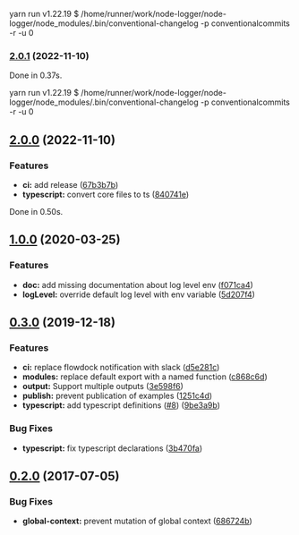 yarn run v1.22.19
$ /home/runner/work/node-logger/node-logger/node_modules/.bin/conventional-changelog -p conventionalcommits -r -u 0
### [2.0.1](https://github.com/ekino/node-logger/compare/v2.0.0...v2.0.1) (2022-11-10)

Done in 0.37s.



yarn run v1.22.19
$ /home/runner/work/node-logger/node-logger/node_modules/.bin/conventional-changelog -p conventionalcommits -r -u 0
## [2.0.0](https://github.com/ekino/node-logger/compare/v1.0.0...v2.0.0) (2022-11-10)


### Features

* **ci:** add release ([67b3b7b](https://github.com/ekino/node-logger/commit/67b3b7baa2b260695d35227d1374aecb145b4622))
* **typescript:** convert core files to ts ([840741e](https://github.com/ekino/node-logger/commit/840741e296714e4022de8e33a58e3495f6789d3f))

Done in 0.50s.



## [1.0.0](https://github.com/ekino/node-logger/compare/v0.3.0...v1.0.0) (2020-03-25)


### Features

* **doc:** add missing documentation about log level env ([f071ca4](https://github.com/ekino/node-logger/commit/f071ca4ec160350f25c5dff4dec044d92c77d47e))
* **logLevel:** override default log level with env variable ([5d207f4](https://github.com/ekino/node-logger/commit/5d207f4aa4ae2da220137a1753ea9967b2ce12d3))

## [0.3.0](https://github.com/ekino/node-logger/compare/v0.2.0...v0.3.0) (2019-12-18)


### Features

* **ci:** replace flowdock notification with slack ([d5e281c](https://github.com/ekino/node-logger/commit/d5e281c413b30fa26ac8767312be4893637a1d06))
* **modules:** replace default export with a named function ([c868c6d](https://github.com/ekino/node-logger/commit/c868c6d00d35155fb3c60b65cd8598392fc78b7a))
* **output:** Support multiple outputs ([3e598f6](https://github.com/ekino/node-logger/commit/3e598f62acbbd39f9a5e93f9e322ff981690a830))
* **publish:** prevent publication of examples ([1251c4d](https://github.com/ekino/node-logger/commit/1251c4d6247fc78fc3fd9228a1fbf6ca15038f20))
* **typescript:** add typescript definitions ([#8](https://github.com/ekino/node-logger/issues/8)) ([9be3a9b](https://github.com/ekino/node-logger/commit/9be3a9bf7906c33408875a7ade86442729284176))


### Bug Fixes

* **typescript:** fix typescript declarations ([3b470fa](https://github.com/ekino/node-logger/commit/3b470fab9de160c098665f3aceab220fff5a4711))

## [0.2.0](https://github.com/ekino/node-logger/compare/686724b43bc398c9ddf6fcd62ab515c377e4cb51...v0.2.0) (2017-07-05)


### Bug Fixes

* **global-context:** prevent mutation of global context ([686724b](https://github.com/ekino/node-logger/commit/686724b43bc398c9ddf6fcd62ab515c377e4cb51))
